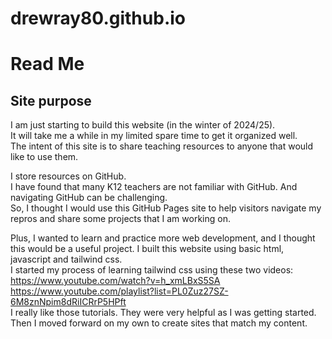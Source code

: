# drewray80.github.io
# Read Me

## Site purpose
I am just starting to build this website (in the winter of 2024/25).  
It will take me a while in my limited spare time to get it organized well.  
The intent of this site is to share teaching resources to anyone that would like to use them.  

I store resources on GitHub.  
I have found that many K12 teachers are not familiar with GitHub.  And navigating GitHub can be challenging.  
So, I thought I would use this GitHub Pages site to help visitors navigate my repros and share some projects that I am working on.  

Plus, I wanted to learn and practice more web development, and I thought this would be a useful project.  I built this website using basic html, javascript and tailwind css.  
I started my process of learning tailwind css using these two videos:  
https://www.youtube.com/watch?v=h_xmLBxS5SA
https://www.youtube.com/playlist?list=PL0Zuz27SZ-6M8znNpim8dRiICRrP5HPft  
I really like those tutorials. They were very helpful as I was getting started.  
Then I moved forward on my own to create sites that match my content.



